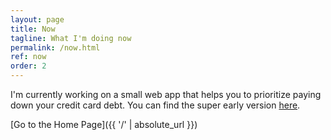 ```yaml
---
layout: page
title: Now
tagline: What I'm doing now
permalink: /now.html
ref: now
order: 2
---
```


I'm currently working on a small web app that helps you to prioritize paying down your credit card debt.
You can find the super early version [here](https://pplum.io/everest/).

[Go to the Home Page]({{ '/' | absolute_url }})
